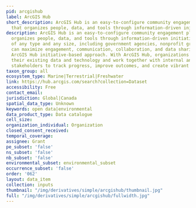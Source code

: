 ```yaml
---
pid: arcgishub
label: ArcGIS Hub
short_description: ArcGIS Hub is an easy-to-configure community engagement platform
  that organizes people, data, and tools through information-driven initiatives.
description: ArcGIS Hub is an easy-to-configure community engagement platform that
  organizes people, data, and tools through information-driven initiatives. Organizations
  of any type and any size, including government agencies, nonprofit groups, and academia,
  can maximize engagement, communication, collaboration, and data sharing using the
  ArcGIS Hub initiative-based approach. With ArcGIS Hub, organizations can leverage
  their existing data and technology and work together with internal and external
  stakeholders to track progress, improve outcomes, and create vibrant communities.
taxon_group: all
ecosystem_type: Marine|Terrestrial|Freshwater
link: https://hub.arcgis.com/search?collection=Dataset
accessibility: Free
contact_email: 
jurisdiction: Global|Canada
spatial_data_type: Unknown
keywords: open data|environmental
data_product_type: Data catalogue
cell_size: 
organization_individual: Organization
closed_consent_received: 
temporal_coverage: 
assignee: Grant
pe_subset: 'false'
ns_subset: 'false'
nb_subset: 'false'
environmental_subset: environmental_subset
occurrence_subset: 'false'
order: '062'
layout: data_item
collection: inputs
thumbnail: "/img/derivatives/simple/arcgishub/thumbnail.jpg"
full: "/img/derivatives/simple/arcgishub/fullwidth.jpg"
---
```

